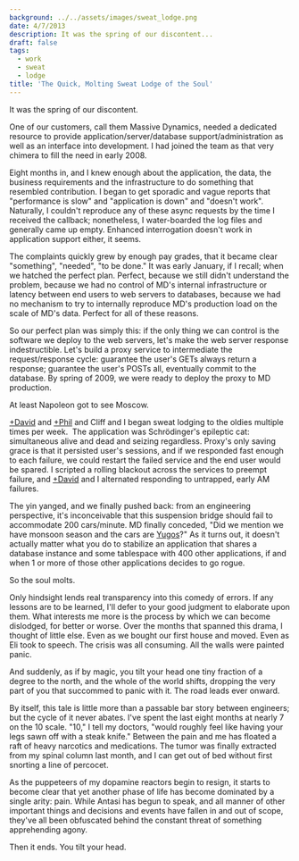 ```yaml
---
background: ../../assets/images/sweat_lodge.png
date: 4/7/2013
description: It was the spring of our discontent...
draft: false
tags:
  - work
  - sweat
  - lodge
title: 'The Quick, Molting Sweat Lodge of the Soul'
---
```

  
It was the spring of our discontent.  
  
One of our customers, call them Massive Dynamics, needed a dedicated resource to provide application/server/database support/administration as well as an interface into development. I had joined the team as that very chimera to fill the need in early 2008.  
  
Eight months in, and I knew enough about the application, the data, the business requirements and the infrastructure to do something that resembled contribution. I began to get sporadic and vague reports that "performance is slow" and "application is down" and "doesn't work". Naturally, I couldn't reproduce any of these async requests by the time I received the callback; nonetheless, I water-boarded the log files and generally came up empty. Enhanced interrogation doesn't work in application support either, it seems.  
  
The complaints quickly grew by enough pay grades, that it became clear "something", "needed", "to be done." It was early January, if I recall; when we hatched the perfect plan. Perfect, because we still didn't understand the problem, because we had no control of MD's internal infrastructure or latency between end users to web servers to databases, because we had no mechanism to try to internally reproduce MD's production load on the scale of MD's data. Perfect for all of these reasons.  
  
So our perfect plan was simply this: if the only thing we can control is the software we deploy to the web servers, let's make the web server response indestructible. Let's build a proxy service to intermediate the request/response cycle: guarantee the user's GETs always return a response; guarantee the user's POSTs all, eventually commit to the database. By spring of 2009, we were ready to deploy the proxy to MD production.  
  
At least Napoleon got to see Moscow.  
  
[+David](http://plus.google.com/114734695547160645038) and [+Phil](http://plus.google.com/106826698447901956266) and Cliff and I began sweat lodging to the oldies multiple times per week.  The application was Schrödinger's epileptic cat: simultaneous alive and dead and seizing regardless. Proxy's only saving grace is that it persisted user's sessions, and if we responded fast enough to each failure, we could restart the failed service and the end user would be spared. I scripted a rolling blackout across the services to preempt failure, and [+David](http://plus.google.com/114734695547160645038) and I alternated responding to untrapped, early AM failures.  
  
The yin yanged, and we finally pushed back: from an engineering perspective, it's inconceivable that this suspension bridge should fail to accommodate 200 cars/minute. MD finally conceded, "Did we mention we have monsoon season and the cars are [Yugos](http://en.wikipedia.org/wiki/Zastava_Koral#Criticism_and_response)?" As it turns out, it doesn't actually matter what you do to stabilize an application that shares a database instance and some tablespace with 400 other applications, if and when 1 or more of those other applications decides to go rogue.  
  
So the soul molts.  
  
Only hindsight lends real transparency into this comedy of errors. If any lessons are to be learned, I'll defer to your good judgment to elaborate upon them. What interests me more is the process by which we can become dislodged, for better or worse. Over the months that spanned this drama, I thought of little else. Even as we bought our first house and moved. Even as Eli took to speech. The crisis was all consuming. All the walls were painted panic.  
  
And suddenly, as if by magic, you tilt your head one tiny fraction of a degree to the north, and the whole of the world shifts, dropping the very part of you that succommed to panic with it. The road leads ever onward.  
  
By itself, this tale is little more than a passable bar story between engineers; but the cycle of it never abates. I've spent the last eight months at nearly 7 on the 10 scale. "10," I tell my doctors, "would roughly feel like having your legs sawn off with a steak knife." Between the pain and me has floated a raft of heavy narcotics and medications. The tumor was finally extracted from my spinal column last month, and I can get out of bed without first snorting a line of percocet.  
  
As the puppeteers of my dopamine reactors begin to resign, it starts to become clear that yet another phase of life has become dominated by a single arity: pain. While Antasi has begun to speak, and all manner of other important things and decisions and events have fallen in and out of scope, they've all been obfuscated behind the constant threat of something apprehending agony.  
  
Then it ends. You tilt your head.  
